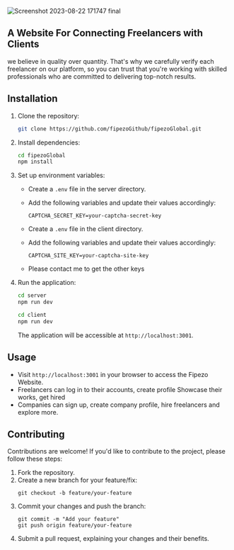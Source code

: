 
![Screenshot 2023-08-22 171747 final](https://github.com/fipezoGithub/fipezoGlobal/assets/142802496/d623d68f-4b0c-4a99-8730-8717b39304ab)

## A Website For Connecting Freelancers with Clients

we believe in quality over quantity. That's why we carefully verify each freelancer on our platform, so you can trust that you're working with skilled professionals who are committed to delivering top-notch results.

## Installation

1. Clone the repository:

   ```bash
   git clone https://github.com/fipezoGithub/fipezoGlobal.git
   ```

2. Install dependencies:

   ```bash
   cd fipezoGlobal
   npm install
   ```

3. Set up environment variables:

   - Create a `.env` file in the server directory.
   - Add the following variables and update their values accordingly:

     ```plaintext
     CAPTCHA_SECRET_KEY=your-captcha-secret-key
     ```
   - Create a `.env` file in the client directory.
   - Add the following variables and update their values accordingly:

     ```plaintext
     CAPTCHA_SITE_KEY=your-captcha-site-key
     ```
   - Please contact me to get the other keys  

4. Run the application:

   ```bash
   cd server
   npm run dev
   ```

   ```bash
   cd client
   npm run dev
   ```

   The application will be accessible at `http://localhost:3001`.

## Usage

- Visit `http://localhost:3001` in your browser to access the Fipezo Website.
- Freelancers can log in to their accounts, create profile Showcase their works, get hired
- Companies can sign up, create company profile, hire freelancers and explore more.

## Contributing

Contributions are welcome! If you'd like to contribute to the project, please follow these steps:

1. Fork the repository.
2. Create a new branch for your feature/fix:
   ```plaintext
   git checkout -b feature/your-feature
   ```
3. Commit your changes and push the branch:
   ```plaintext
   git commit -m "Add your feature"
   git push origin feature/your-feature
   ```
4. Submit a pull request, explaining your changes and their benefits.
